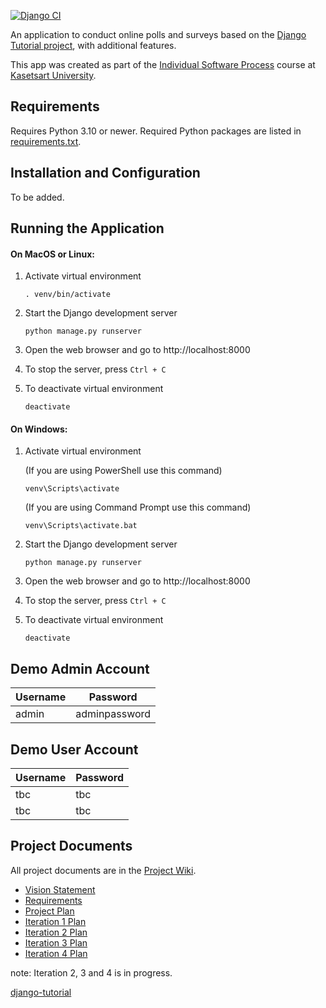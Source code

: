 [![Django CI](https://github.com/colarrbear/ku-polls/actions/workflows/django.yml/badge.svg)](https://github.com/colarrbear/ku-polls/actions/workflows/django.yml)

An application to conduct online polls and surveys based
on the [Django Tutorial project](https://docs.djangoproject.com/en/5.1/intro/tutorial01/), with
additional features.

This app was created as part of the [Individual Software Process](
https://cpske.github.io/ISP) course at [Kasetsart University](https://www.ku.ac.th).


 ## Requirements

Requires Python 3.10 or newer.  Required Python packages are listed in [requirements.txt](./requirements.txt). 

## Installation and Configuration
To be added.

## Running the Application

#### On MacOS or Linux:

1. Activate virtual environment
    ```terminal
    . venv/bin/activate
    ```

2. Start the Django development server
    ```terminal
    python manage.py runserver
    ```
3. Open the web browser and go to http://localhost:8000

4. To stop the server, press `Ctrl + C`

5. To deactivate virtual environment
    ```terminal
    deactivate
    ```

#### On Windows:

1. Activate virtual environment

    (If you are using PowerShell use this command)
    ```terminal
    venv\Scripts\activate
    ```
   (If you are using Command Prompt use this command)
    ```terminal
    venv\Scripts\activate.bat
    ```

2. Start the Django development server
    ```terminal
    python manage.py runserver
    ```

3. Open the web browser and go to http://localhost:8000
4. To stop the server, press `Ctrl + C`
5. To deactivate virtual environment
    ```terminal
    deactivate
    ```

## Demo Admin Account
| Username | Password |
|----------|----------|
| admin    | adminpassword     |

## Demo User Account
| Username | Password |
|----------|----------|
| tbc      | tbc  |
| tbc     | tbc |


## Project Documents

All project documents are in the [Project Wiki](../../wiki/Home).

- [Vision Statement](../../wiki/Vision%20Statement)
- [Requirements](../../wiki/Requirements)
- [Project Plan](../../wiki/Project%20Plan)
- [Iteration 1 Plan](../../wiki/Iteration%201%20Plan)
- [Iteration 2 Plan](../../wiki/Iteration-2-Plan)
- [Iteration 3 Plan](../../wiki/Iteration-3-Plan)
- [Iteration 4 Plan](../../wiki/Iteration-4-Plan)

note: Iteration 2, 3 and 4 is in progress.

[django-tutorial](https://docs.djangoproject.com/en/4.1/intro/tutorial01/)
